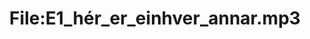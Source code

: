 ---
title: File:E1_hér_er_einhver_annar.mp3
recording of: hér er einhver annar
reading speed: slow
speaker: E
license: CC0
---